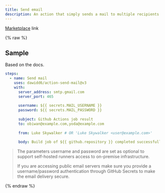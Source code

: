 ```yaml
---
title: Send email
description: An action that simply sends a mail to multiple recipients
---
```


[Marketplace](https://github.com/marketplace/actions/send-email) link

{% raw %}


## Sample

Based on the docs.

```yaml
steps:
  - name: Send mail
    uses: dawidd6/action-send-mail@v3
    with:
      server_address: smtp.gmail.com
      server_port: 465
      
      username: ${{ secrets.MAIL_USERNAME }}
      password: ${{ secrets.MAIL_PASSWORD }}
      
      subject: Github Actions job result
      to: obiwan@example.com,yoda@example.com
      
      from: Luke Skywalker # OR 'Luke Skywalker <user@example.com>'
      
      body: Build job of ${{ github.repository }} completed successfully!
```

> The parameters username and password are set as optional to support self-hosted runners access to on-premise infrastructure.
> 
> If you are accessing public email servers make sure you provide a username/password authentication through GitHub Secrets to make the email delivery secure.

{% endraw %}
